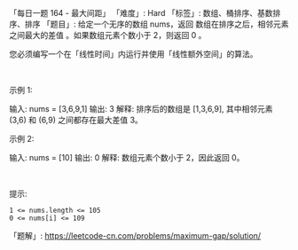 「每日一题 164 - 最大间距」
「难度」: Hard
「标签」: 数组、桶排序、基数排序、排序
「题目」: 给定一个无序的数组 nums，返回 数组在排序之后，相邻元素之间最大的差值 。如果数组元素个数小于 2，则返回 0 。

您必须编写一个在「线性时间」内运行并使用「线性额外空间」的算法。

 

示例 1:

输入: nums = [3,6,9,1]
输出: 3
解释: 排序后的数组是 [1,3,6,9], 其中相邻元素 (3,6) 和 (6,9) 之间都存在最大差值 3。

示例 2:

输入: nums = [10]
输出: 0
解释: 数组元素个数小于 2，因此返回 0。

 

提示:


	1 <= nums.length <= 105
	0 <= nums[i] <= 109



「题解」: https://leetcode-cn.com/problems/maximum-gap/solution/